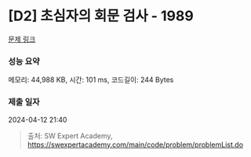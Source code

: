 # [D2] 초심자의 회문 검사 - 1989 

[문제 링크](https://swexpertacademy.com/main/code/problem/problemDetail.do?contestProbId=AV5PyTLqAf4DFAUq) 

### 성능 요약

메모리: 44,988 KB, 시간: 101 ms, 코드길이: 244 Bytes

### 제출 일자

2024-04-12 21:40



> 출처: SW Expert Academy, https://swexpertacademy.com/main/code/problem/problemList.do